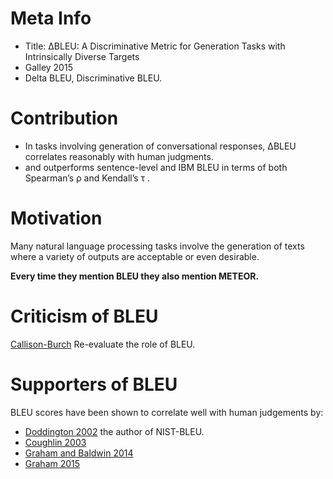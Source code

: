 # Meta Info
- Title: ∆BLEU: A Discriminative Metric for Generation Tasks with Intrinsically Diverse Targets
- Galley 2015
- Delta BLEU, Discriminative BLEU.

# Contribution
- In tasks involving generation of conversational
responses, ∆BLEU correlates reasonably with human judgments.
- and outperforms sentence-level and IBM BLEU in terms of both Spearman’s ρ and Kendall’s τ .

# Motivation
Many natural language processing tasks involve
the generation of texts where a variety of outputs
are acceptable or even desirable.

**Every time they mention BLEU they also mention METEOR.**

# Criticism of BLEU
[Callison-Burch](../../bib_db/metric/ReEvalBLEU.bib) Re-evaluate the role of BLEU.

# Supporters of BLEU
BLEU scores have been shown to correlate well with human judgements by:
- [Doddington 2002](../../bib_db/metric/Doddington2002_NIST.bib) the author of NIST-BLEU.
- [Coughlin 2003]()
- [Graham and Baldwin 2014]()
- [Graham 2015]()


